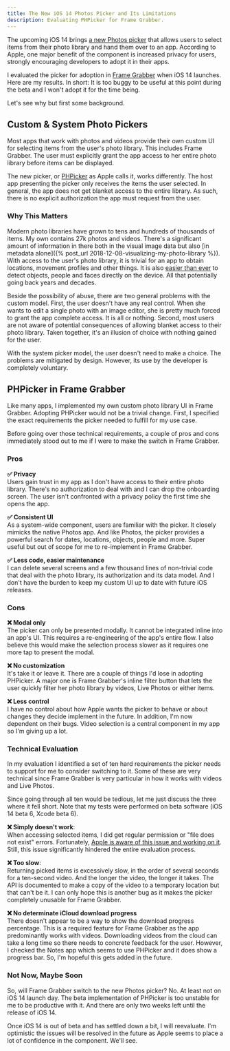 ```yaml
---
title: The New iOS 14 Photos Picker and Its Limitations
description: Evaluating PHPicker for Frame Grabber.
---
```


The upcoming iOS 14 brings [a new Photos picker](https://developer.apple.com/videos/play/wwdc2020/10652) that allows users to select items from their photo library and hand them over to an app. According to Apple, one major benefit of the component is increased privacy for users, strongly encouraging developers to adopt it in their apps.

I evaluated the picker for adoption in [Frame Grabber](https://github.com/arthurhammer/FrameGrabber) when iOS 14 launches. Here are my results. In short: It is too buggy to be useful at this point during the beta and I won't adopt it for the time being.

<!--more-->

Let's see why but first some background.

## Custom & System Photo Pickers

Most apps that work with photos and videos provide their own custom UI for selecting items from the user's photo library. This includes Frame Grabber. The user must explicitly grant the app access to her entire photo library before items can be displayed.

The new picker, or [PHPicker](https://developer.apple.com/documentation/photokit/phpickerviewcontroller) as Apple calls it, works differently. The host app presenting the picker only receives the items the user selected. In general, the app does not get blanket access to the entire library. As such, there is no explicit authorization the app must request from the user.

### Why This Matters

Modern photo libraries have grown to tens and hundreds of thousands of items. My own contains 27k photos and videos. There's a significant amount of information in there both in the visual image data but also [in metadata alone]({% post_url 2018-12-08-visualizing-my-photo-library %}). With access to the user's photo library, it is trivial for an app to obtain locations, movement profiles and other things. It is also [easier than ever](https://developer.apple.com/documentation/vision) to detect objects, people and faces directly on the device. All that potentially going back years and decades.

Beside the possibility of abuse, there are two general problems with the custom model. First, the user doesn't have any real control. When she wants to edit a single photo with an image editor, she is pretty much forced to grant the app complete access. It is all or nothing. Second, most users are not aware of potential consequences of allowing blanket access to their photo library. Taken together, it's an illusion of choice with nothing gained for the user.

With the system picker model, the user doesn't need to make a choice. The problems are mitigated by design. However, its use by the developer is completely voluntary.


## PHPicker in Frame Grabber

Like many apps, I implemented my own custom photo library UI in Frame Grabber. Adopting PHPicker would not be a trivial change. First, I specified the exact requirements the picker needed to fulfill for my use case.

Before going over those technical requirements, a couple of pros and cons immediately stood out to me if I were to make the switch in Frame Grabber.

### Pros

**✅ Privacy**<br>Users gain trust in my app as I don't have access to their entire photo library. There's no authorization to deal with and I can drop the onboarding screen. The user isn't confronted with a privacy policy the first time she opens the app.

**✅ Consistent UI**<br>As a system-wide component, users are familiar with the picker. It closely mimicks the native Photos app. And like Photos, the picker provides a powerful search for dates, locations, objects, people and more. Super useful but out of scope for me to re-implement in Frame Grabber.

**✅ Less code, easier maintenance**<br>I can delete several screens and a few thousand lines of non-trivial code that deal with the photo library, its authorization and its data model. And I don't have the burden to keep my custom UI up to date with future iOS releases.


### Cons

**❌ Modal only**<br>The picker can only be presented modally. It cannot be integrated inline into an app's UI. This requires a re-engineering of the app's entire flow. I also believe this would make the selection process slower as it requires one more tap to present the modal.

**❌ No customization**<br>It's take it or leave it. There are a couple of things I'd lose in adopting PHPicker. A major one is Frame Grabber's inline filter button that lets the user quickly filter her photo library by videos, Live Photos or either items.

**❌ Less control**<br>I have no control about how Apple wants the picker to behave or about changes they decide implement in the future. In addition, I'm now dependent on their bugs. Video selection is a central component in my app so I'm giving up a lot.


### Technical Evaluation

In my evaluation I identified a set of ten hard requirements the picker needs to support for me to consider switching to it. Some of these are very technical since Frame Grabber is very particular in how it works with videos and Live Photos.

Since going through all ten would be tedious, let me just discuss the three where it fell short. Note that my tests were performed on beta software (iOS 14 beta 6, Xcode beta 6).

**❌ Simply doesn't work**:<br>
When accessing selected items, I did get regular permission or "file does not exist" errors. Fortunately, [Apple is aware of this issue and working on it](https://developer.apple.com/forums/thread/652695?answerId=619139022#619139022). Still, this issue significantly hindered the entire evaluation process.

**❌ Too slow**:<br>
Returning picked items is excessively slow, in the order of several seconds for a ten-second video. And the longer the video, the longer it takes. The API is documented to make a copy of the video to a temporary location but that can't be it. I can only hope this is another bug as it makes the picker completely unusable for Frame Grabber.

**❌ No determinate iCloud download progress**<br>
There doesn't appear to be a way to show the download progress percentage. This is a required feature for Frame Grabber as the app predominantly works with videos. Downloading videos from the cloud can take a long time so there needs to concrete feedback for the user. However, I checked the Notes app which seems to use PHPicker and it does show a progress bar. So, I'm hopeful this gets added in the future.


### Not Now, Maybe Soon

So, will Frame Grabber switch to the new Photos picker? No. At least not on iOS 14 launch day. The beta implementation of PHPicker is too unstable for me to be productive with it. And there are only two weeks left until the release of iOS 14.

Once iOS 14 is out of beta and has settled down a bit, I will reevaluate. I'm optimistic the issues will be resolved in the future as Apple seems to place a lot of confidence in the component. We'll see.
